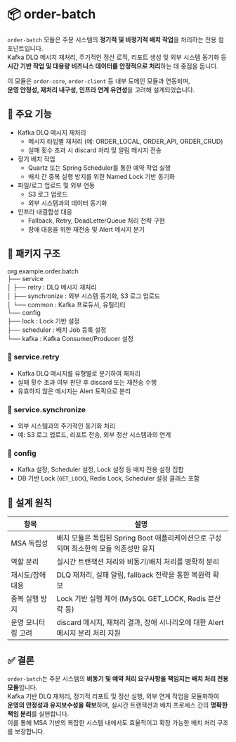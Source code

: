 # 📦 order-batch

`order-batch` 모듈은 주문 시스템의 **정기적 및 비정기적 배치 작업**을 처리하는 전용 컴포넌트입니다.  
Kafka DLQ 메시지 재처리, 주기적인 정산 로직, 리포트 생성 및 외부 시스템 동기화 등  
**시간 기반 작업 및 대용량 비즈니스 데이터를 안정적으로 처리**하는 데 중점을 둡니다.

이 모듈은 `order-core`, `order-client` 등 내부 도메인 모듈과 연동되며,  
**운영 안정성, 재처리 내구성, 인프라 연계 유연성**을 고려해 설계되었습니다.

## 🧭 주요 기능

- Kafka DLQ 메시지 재처리
  - 메시지 타입별 재처리 (예: ORDER_LOCAL, ORDER_API, ORDER_CRUD)
  - 실패 횟수 초과 시 discard 처리 및 알림 메시지 전송
- 정기 배치 작업
  - Quartz 또는 Spring Scheduler를 통한 예약 작업 실행
  - 배치 간 중복 실행 방지를 위한 Named Lock 기반 동기화
- 파일/로그 업로드 및 외부 연동
  - S3 로그 업로드
  - 외부 시스템과의 데이터 동기화
- 인프라 내결함성 대응
  - Fallback, Retry, DeadLetterQueue 처리 전략 구현
  - 장애 대응을 위한 재전송 및 Alert 메시지 분기

## 📁 패키지 구조

org.example.order.batch  
├── service  
│   ├── retry         : DLQ 메시지 재처리  
│   ├── synchronize   : 외부 시스템 동기화, S3 로그 업로드  
│   └── common        : Kafka 프로듀서, 유틸리티  
└── config  
├── lock          : Lock 기반 설정  
├── scheduler     : 배치 Job 등록 설정  
└── kafka         : Kafka Consumer/Producer 설정

### 🔹 service.retry

- Kafka DLQ 메시지를 유형별로 분기하여 재처리
- 실패 횟수 초과 여부 판단 후 discard 또는 재전송 수행
- 유효하지 않은 메시지는 Alert 토픽으로 분리

### 🔹 service.synchronize

- 외부 시스템과의 주기적인 동기화 처리
- 예: S3 로그 업로드, 리포트 전송, 외부 정산 시스템과의 연계

### 🔹 config

- Kafka 설정, Scheduler 설정, Lock 설정 등 배치 전용 설정 집합
- DB 기반 Lock (`GET_LOCK`), Redis Lock, Scheduler 설정 클래스 포함

## 🔗 설계 원칙

| 항목 | 설명 |
|------|------|
| MSA 독립성 | 배치 모듈은 독립된 Spring Boot 애플리케이션으로 구성되며 최소한의 모듈 의존성만 유지 |
| 역할 분리 | 실시간 트랜잭션 처리와 비동기/배치 처리를 명확히 분리 |
| 재시도/장애 대응 | DLQ 재처리, 실패 알림, fallback 전략을 통한 복원력 확보 |
| 중복 실행 방지 | Lock 기반 실행 제어 (MySQL GET_LOCK, Redis 분산락 등) |
| 운영 모니터링 고려 | discard 메시지, 재처리 결과, 장애 시나리오에 대한 Alert 메시지 분리 처리 지원 |

## ✅ 결론

`order-batch`는 주문 시스템의 **비동기 및 예약 처리 요구사항을 책임지는 배치 처리 전용 모듈**입니다.  
Kafka 기반 DLQ 재처리, 정기적 리포트 및 정산 실행, 외부 연계 작업을 모듈화하여  
**운영의 안정성과 유지보수성을 확보**하며, 실시간 트랜잭션과 배치 프로세스 간의 **명확한 책임 분리**를 실현합니다.  
이를 통해 MSA 기반의 복잡한 시스템 내에서도 효율적이고 확장 가능한 배치 처리 구조를 보장합니다.

